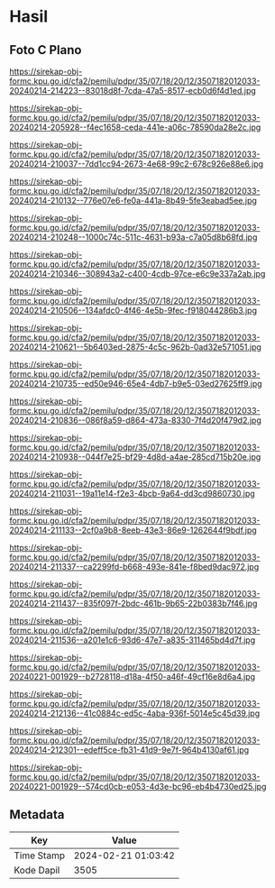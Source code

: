 # Hasil

## Foto C Plano

https://sirekap-obj-formc.kpu.go.id/cfa2/pemilu/pdpr/35/07/18/20/12/3507182012033-20240214-214223--83018d8f-7cda-47a5-8517-ecb0d6f4d1ed.jpg

https://sirekap-obj-formc.kpu.go.id/cfa2/pemilu/pdpr/35/07/18/20/12/3507182012033-20240214-205928--f4ec1658-ceda-441e-a06c-78590da28e2c.jpg

https://sirekap-obj-formc.kpu.go.id/cfa2/pemilu/pdpr/35/07/18/20/12/3507182012033-20240214-210037--7dd1cc94-2673-4e68-99c2-678c926e88e6.jpg

https://sirekap-obj-formc.kpu.go.id/cfa2/pemilu/pdpr/35/07/18/20/12/3507182012033-20240214-210132--776e07e6-fe0a-441a-8b49-5fe3eabad5ee.jpg

https://sirekap-obj-formc.kpu.go.id/cfa2/pemilu/pdpr/35/07/18/20/12/3507182012033-20240214-210248--1000c74c-511c-4631-b93a-c7a05d8b68fd.jpg

https://sirekap-obj-formc.kpu.go.id/cfa2/pemilu/pdpr/35/07/18/20/12/3507182012033-20240214-210346--308943a2-c400-4cdb-97ce-e6c9e337a2ab.jpg

https://sirekap-obj-formc.kpu.go.id/cfa2/pemilu/pdpr/35/07/18/20/12/3507182012033-20240214-210506--134afdc0-4f46-4e5b-9fec-f918044286b3.jpg

https://sirekap-obj-formc.kpu.go.id/cfa2/pemilu/pdpr/35/07/18/20/12/3507182012033-20240214-210621--5b6403ed-2875-4c5c-962b-0ad32e571051.jpg

https://sirekap-obj-formc.kpu.go.id/cfa2/pemilu/pdpr/35/07/18/20/12/3507182012033-20240214-210735--ed50e946-65e4-4db7-b9e5-03ed27625ff9.jpg

https://sirekap-obj-formc.kpu.go.id/cfa2/pemilu/pdpr/35/07/18/20/12/3507182012033-20240214-210836--086f8a59-d864-473a-8330-7f4d20f479d2.jpg

https://sirekap-obj-formc.kpu.go.id/cfa2/pemilu/pdpr/35/07/18/20/12/3507182012033-20240214-210938--044f7e25-bf29-4d8d-a4ae-285cd715b20e.jpg

https://sirekap-obj-formc.kpu.go.id/cfa2/pemilu/pdpr/35/07/18/20/12/3507182012033-20240214-211031--19a11e14-f2e3-4bcb-9a64-dd3cd9860730.jpg

https://sirekap-obj-formc.kpu.go.id/cfa2/pemilu/pdpr/35/07/18/20/12/3507182012033-20240214-211133--2cf0a9b8-8eeb-43e3-86e9-1262644f9bdf.jpg

https://sirekap-obj-formc.kpu.go.id/cfa2/pemilu/pdpr/35/07/18/20/12/3507182012033-20240214-211337--ca2299fd-b668-493e-841e-f8bed9dac972.jpg

https://sirekap-obj-formc.kpu.go.id/cfa2/pemilu/pdpr/35/07/18/20/12/3507182012033-20240214-211437--835f097f-2bdc-461b-9b65-22b0383b7f46.jpg

https://sirekap-obj-formc.kpu.go.id/cfa2/pemilu/pdpr/35/07/18/20/12/3507182012033-20240214-211536--a201e1c6-93d6-47e7-a835-311465bd4d7f.jpg

https://sirekap-obj-formc.kpu.go.id/cfa2/pemilu/pdpr/35/07/18/20/12/3507182012033-20240221-001929--b2728118-d18a-4f50-a46f-49cf16e8d6a4.jpg

https://sirekap-obj-formc.kpu.go.id/cfa2/pemilu/pdpr/35/07/18/20/12/3507182012033-20240214-212136--41c0884c-ed5c-4aba-936f-5014e5c45d39.jpg

https://sirekap-obj-formc.kpu.go.id/cfa2/pemilu/pdpr/35/07/18/20/12/3507182012033-20240214-212301--edeff5ce-fb31-41d9-9e7f-964b4130af61.jpg

https://sirekap-obj-formc.kpu.go.id/cfa2/pemilu/pdpr/35/07/18/20/12/3507182012033-20240221-001929--574cd0cb-e053-4d3e-bc96-eb4b4730ed25.jpg


## Metadata

| Key        | Value               |
| ---------- | ------------------- |
| Time Stamp | 2024-02-21 01:03:42 |
| Kode Dapil | 3505                |



